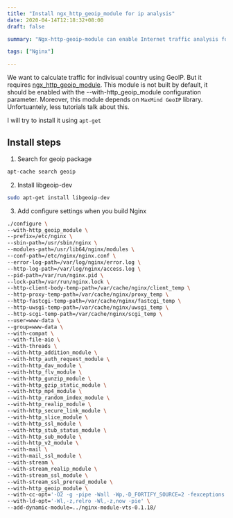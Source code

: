```yaml
---
title: "Install ngx_http_geoip_module for ip analysis"
date: 2020-04-14T12:18:32+08:00
draft: false

summary: "Ngx-http-geoip-module can enable Internet traffic analysis for indivisual conuntry."

tags: ["Nginx"]

---
```


We want to calculate traffic for indivisual country using GeoIP. But it requires [ngx_http_geoip_module](http://nginx.org/en/docs/http/ngx_http_geoip_module.html). This module is not built by default, it should be enabled with the --with-http_geoip_module configuration parameter. Moreover, this module depends on `MaxMind GeoIP` library. Unfortuantely, less tutorials talk about this.

I will try to install it using `apt-get`

## Install steps

1. Search for geoip package
```bash
apt-cache search geoip
```

2. Install libgeoip-dev
```bash
sudo apt-get install libgeoip-dev
```

3. Add configure settings when you build Nginx
```bash
./configure \
--with-http_geoip_module \
--prefix=/etc/nginx \
--sbin-path=/usr/sbin/nginx \
--modules-path=/usr/lib64/nginx/modules \
--conf-path=/etc/nginx/nginx.conf \
--error-log-path=/var/log/nginx/error.log \
--http-log-path=/var/log/nginx/access.log \
--pid-path=/var/run/nginx.pid \
--lock-path=/var/run/nginx.lock \
--http-client-body-temp-path=/var/cache/nginx/client_temp \
--http-proxy-temp-path=/var/cache/nginx/proxy_temp \
--http-fastcgi-temp-path=/var/cache/nginx/fastcgi_temp \
--http-uwsgi-temp-path=/var/cache/nginx/uwsgi_temp \
--http-scgi-temp-path=/var/cache/nginx/scgi_temp \
--user=www-data \
--group=www-data \
--with-compat \
--with-file-aio \
--with-threads \
--with-http_addition_module \
--with-http_auth_request_module \
--with-http_dav_module \
--with-http_flv_module \
--with-http_gunzip_module \
--with-http_gzip_static_module \
--with-http_mp4_module \
--with-http_random_index_module \
--with-http_realip_module \
--with-http_secure_link_module \
--with-http_slice_module \
--with-http_ssl_module \
--with-http_stub_status_module \
--with-http_sub_module \
--with-http_v2_module \
--with-mail \
--with-mail_ssl_module \
--with-stream \
--with-stream_realip_module \
--with-stream_ssl_module \
--with-stream_ssl_preread_module \
--with-http_geoip_module \
--with-cc-opt='-O2 -g -pipe -Wall -Wp,-D_FORTIFY_SOURCE=2 -fexceptions -fstack-protector-strong --param=ssp-buffer-size=4 -grecord-gcc-switches -m64 -mtune=generic -fPIC' \
--with-ld-opt='-Wl,-z,relro -Wl,-z,now -pie' \
--add-dynamic-module=../nginx-module-vts-0.1.18/
```

